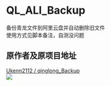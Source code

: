 # QL_ALI_Backup
备份青龙文件到阿里云盘并自动删除旧文件  
使用方式见脚本备注，自测没问题
## 原作者及原项目地址
[Ukenn2112 / qinglong_Backup](https://github.com/Ukenn2112/qinglong_Backup)  
<img src="https://political-capable-roll.glitch.me/get/@nsv2051?theme=rule34" />

